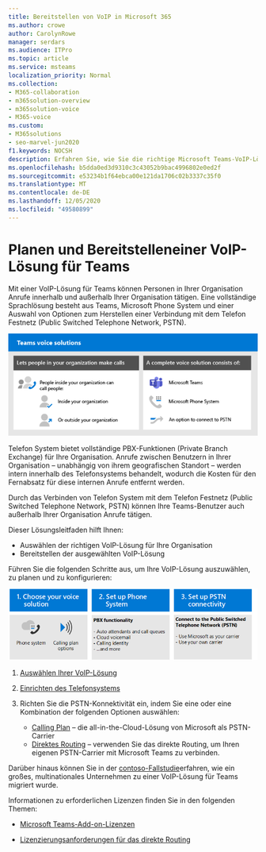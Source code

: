 ```yaml
---
title: Bereitstellen von VoIP in Microsoft 365
ms.author: crowe
author: CarolynRowe
manager: serdars
ms.audience: ITPro
ms.topic: article
ms.service: msteams
localization_priority: Normal
ms.collection:
- M365-collaboration
- m365solution-overview
- m365solution-voice
- M365-voice
ms.custom:
- M365solutions
- seo-marvel-jun2020
f1.keywords: NOCSH
description: Erfahren Sie, wie Sie die richtige Microsoft Teams-VoIP-Lösung für Ihre Organisation auswählen und bereitstellen.
ms.openlocfilehash: b5dda0ed3d9310c3c43052b9bac4996802e0ed2f
ms.sourcegitcommit: e53234b1f64ebca00e121da1706c02b3337c35f0
ms.translationtype: MT
ms.contentlocale: de-DE
ms.lasthandoff: 12/05/2020
ms.locfileid: "49580899"
---
```

# <a name="plan-and-deploy-a-teams-voice-solution"></a>Planen und Bereitstelleneiner VoIP-Lösung für Teams

Mit einer VoIP-Lösung für Teams können Personen in Ihrer Organisation Anrufe innerhalb und außerhalb Ihrer Organisation tätigen. Eine vollständige Sprachlösung besteht aus Teams, Microsoft Phone System und einer Auswahl von Optionen zum Herstellen einer Verbindung mit dem Telefon Festnetz (Public Switched Telephone Network, PSTN).

![Übersicht über Teams-VoIP-Lösungen](..\media\solutions-architecture-center\voice-concepts.png)

Telefon System bietet vollständige PBX-Funktionen (Private Branch Exchange) für Ihre Organisation. Anrufe zwischen Benutzern in Ihrer Organisation – unabhängig von ihrem geografischen Standort – werden intern innerhalb des Telefonsystems behandelt, wodurch die Kosten für den Fernabsatz für diese internen Anrufe entfernt werden.  

Durch das Verbinden von Telefon System mit dem Telefon Festnetz (Public Switched Telephone Network, PSTN) können Ihre Teams-Benutzer auch außerhalb Ihrer Organisation Anrufe tätigen.

Dieser Lösungsleitfaden hilft Ihnen:

- Auswählen der richtigen VoIP-Lösung für Ihre Organisation
- Bereitstellen der ausgewählten VoIP-Lösung

Führen Sie die folgenden Schritte aus, um Ihre VoIP-Lösung auszuwählen, zu planen und zu konfigurieren:

![Auswählen Ihrer VoIP-Lösung](..\media\solutions-architecture-center\voice-solutions-overview-1.png)

1. [Auswählen Ihrer VoIP-Lösung](https://docs.microsoft.com/MicrosoftTeams/cloud-voice-landing-page?toc=/microsoft-365/solutions/toc.json&bc=/microsoft-365/solutions/breadcrumb/toc.json)

2. [Einrichten des Telefonsystems](https://docs.microsoft.com/microsoftteams/setting-up-your-phone-system?toc=/microsoft-365/solutions/toc.json&bc=/microsoft-365/solutions/breadcrumb/toc.json)

3. Richten Sie die PSTN-Konnektivität ein, indem Sie eine oder eine Kombination der folgenden Optionen auswählen:
   - [Calling Plan](https://docs.microsoft.com/microsoftteams/set-up-calling-plans?toc=/microsoft-365/solutions/toc.json&bc=/microsoft-365/solutions/breadcrumb/toc.json) – die all-in-the-Cloud-Lösung von Microsoft als PSTN-Carrier
   - [Direktes Routing](https://docs.microsoft.com/microsoftteams/direct-routing-configure?toc=/microsoft-365/solutions/toc.json&bc=/microsoft-365/solutions/breadcrumb/toc.json) – verwenden Sie das direkte Routing, um Ihren eigenen PSTN-Carrier mit Microsoft Teams zu verbinden. 

Darüber hinaus können Sie in der [contoso-Fallstudie](https://docs.microsoft.com/MicrosoftTeams/voice-case-study-overview?toc=/microsoft-365/solutions/toc.json&bc=/microsoft-365/solutions/breadcrumb/toc.json)erfahren, wie ein großes, multinationales Unternehmen zu einer VoIP-Lösung für Teams migriert wurde.

Informationen zu erforderlichen Lizenzen finden Sie in den folgenden Themen:

- [Microsoft Teams-Add-on-Lizenzen](https://docs.microsoft.com/microsoftteams/teams-add-on-licensing/microsoft-teams-add-on-licensing?tabs=enterprise#what-voice-features-are-available-with-my-plan/toc.json&bc=/microsoft-365/solutions/breadcrumb/toc.json)

- [Lizenzierungsanforderungen für das direkte Routing](https://docs.microsoft.com/microsoftteams/direct-routing-plan#licensing-and-other-requirements/toc.json&bc=/microsoft-365/solutions/breadcrumb/toc.json)
